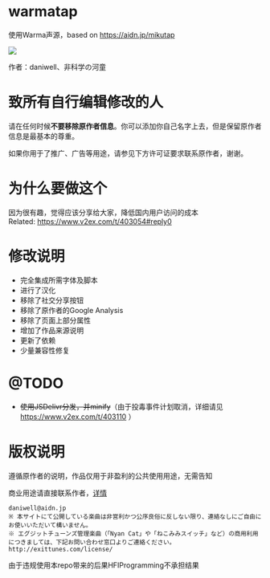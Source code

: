 # warmatap

使用Warma声源，based on https://aidn.jp/mikutap
   
![](https://i.loli.net/2017/12/23/5a3e0812758da.gif)  

作者：daniwell、非科学の河童

# 致所有自行编辑修改的人

请在任何时候**不要移除原作者信息**。你可以添加你自己名字上去，但是保留原作者信息是最基本的尊重。

如果你用于了推广、广告等用途，请参见下方许可证要求联系原作者，谢谢。

# 为什么要做这个  
因为很有趣，觉得应该分享给大家，降低国内用户访问的成本  
Related: https://www.v2ex.com/t/403054#reply0    

# 修改说明  
- 完全集成所需字体及脚本
- 进行了汉化
- 移除了社交分享按钮
- 移除了原作者的Google Analysis
- 移除了页面上部分属性
- 增加了作品来源说明
- 更新了依赖
- 少量兼容性修复

# @TODO
- ~~使用JSDelivr分发，并minify~~（由于投毒事件计划取消，详细请见 https://www.v2ex.com/t/403110 ）

# 版权说明  
遵循原作者的说明，作品仅用于非盈利的公共使用用途，无需告知  

商业用途请直接联系作者，[详情](https://aidn.jp/about/)
```
daniwell@aidn.jp
※ 本サイトにて公開している楽曲は非営利かつ公序良俗に反しない限り、連絡なしにご自由にお使いいただいて構いません。
※ エグジットチューンズ管理楽曲（「Nyan Cat」や「ねこみみスイッチ」など）の商用利用につきましては、下記お問い合わせ窓口よりご連絡ください。
http://exittunes.com/license/
```
由于违规使用本repo带来的后果HFIProgramming不承担结果  


